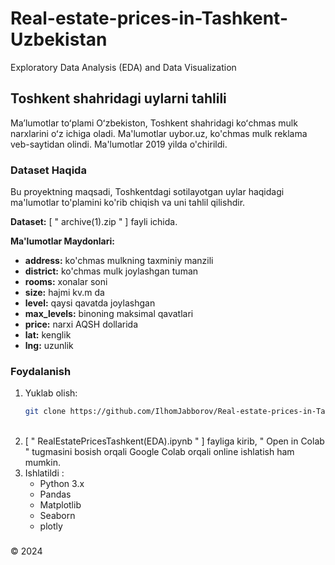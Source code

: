 # Real-estate-prices-in-Tashkent-Uzbekistan
 Exploratory Data Analysis (EDA) and Data Visualization

 ## Toshkent shahridagi uylarni tahlili

 Maʼlumotlar toʻplami Oʻzbekiston, Toshkent shahridagi koʻchmas mulk narxlarini oʻz ichiga oladi. Ma'lumotlar uybor.uz, ko'chmas mulk reklama veb-saytidan olindi. Ma'lumotlar 2019 yilda o'chirildi.
 
### Dataset Haqida

Bu proyektning maqsadi, Toshkentdagi sotilayotgan uylar haqidagi ma'lumotlar to'plamini ko'rib chiqish va uni tahlil qilishdir.

**Dataset:** [ " archive(1).zip " ] fayli ichida. 

**Ma'lumotlar Maydonlari:**
- **address:** ko'chmas mulkning taxminiy manzili
- **district:** ko'chmas mulk joylashgan tuman
- **rooms:** xonalar soni
- **size:** hajmi kv.m da
- **level:**  qaysi qavatda joylashgan
- **max_levels:** binoning maksimal qavatlari
- **price:** narxi AQSH dollarida
- **lat:** kenglik
- **lng:** uzunlik

### Foydalanish

1. Yuklab olish:
   ```bash
   git clone https://github.com/IlhomJabborov/Real-estate-prices-in-Tashkent-Uzbekistan.git
   ```
   <br>
2. [ " RealEstatePricesTashkent(EDA).ipynb " ] fayliga kirib, " Open in Colab " tugmasini bosish orqali Google Colab orqali online ishlatish ham mumkin.
3. Ishlatildi :
   * Python 3.x
   * Pandas
   * Matplotlib
   * Seaborn
   * plotly
### 
© 2024 
